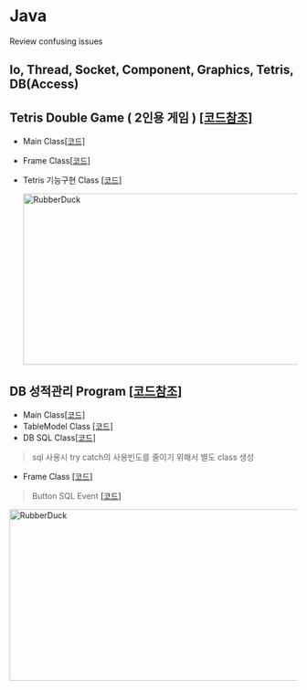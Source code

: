 # Java

Review confusing issues

## Io, Thread, Socket, Component, Graphics, Tetris, DB(Access)

## Tetris Double Game ( 2인용 게임 ) [[코드참조]](https://github.com/malvr00/Java-Study/tree/main/TetrisDoubleGame/src/tetrisDoubleGame)
* Main Class[[코드]](https://github.com/malvr00/Java-Study/blob/main/TetrisDoubleGame/src/tetrisDoubleGame/TetrisDoubleGame.java)
* Frame Class[[코드]](https://github.com/malvr00/Java-Study/blob/main/TetrisDoubleGame/src/tetrisDoubleGame/TetrisFrame.java)
* Tetris 기능구현 Class [[코드]](https://github.com/malvr00/Java-Study/blob/main/TetrisDoubleGame/src/tetrisDoubleGame/TetrisPanel.java)

   <img src="https://user-images.githubusercontent.com/77275513/121775510-22552a00-cbc3-11eb-95c9-a5e05f5e76c3.PNG" width="600px" height="300px" title="100px" alt="RubberDuck"></img><br/>


## DB 성적관리 Program [[코드참조]](https://github.com/malvr00/Java-Study/tree/main/DB_main/src/dB_main)
* Main Class[[코드]](https://github.com/malvr00/Java-Study/blob/main/DB_main/src/dB_main/DB_main.java)
* TableModel Class [[코드]](https://github.com/malvr00/Java-Study/blob/main/DB_main/src/dB_main/DB_TableMode.java)
* DB SQL Class[[코드]](https://github.com/malvr00/Java-Study/blob/main/DB_main/src/dB_main/DB_DAO.java)
> sql 사용시 try catch의 사용빈도를 줄이기 위해서 별도 class 생성
* Frame Class [[코드]](https://github.com/malvr00/Java-Study/blob/main/DB_main/src/dB_main/DB_Frame.java)
> Button SQL Event [[코드]](https://github.com/malvr00/Java-Study/blob/main/DB_main/src/dB_main/DB_Frame.java#L323-L460)
> 
   <img src="https://user-images.githubusercontent.com/77275513/123629970-ecb17180-d84f-11eb-8d96-27ec83c20ffa.PNG" width="600px" height="300px" title="100px" alt="RubberDuck"></img><br/>
